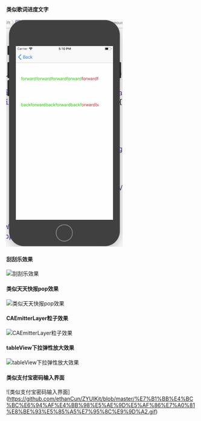 
#### 类似歌词进度文字
![类似歌词进度文字](https://github.com/ethanCun/ZYUIKit/blob/master/%E7%B1%BB%E4%BC%BC%E6%AD%8C%E8%AF%8D%E8%BF%9B%E5%BA%A6%E6%96%87%E5%AD%97.gif)
#### 刮刮乐效果
![刮刮乐效果](https://github.com/ethanCun/ZYUIKit/blob/master/%E5%88%AE%E5%88%AE%E4%B9%90.gif)
#### 类似天天快报pop效果
![类似天天快报pop效果](https://github.com/ethanCun/ZYUIKit/blob/master/%E7%B1%BB%E4%BC%BC%E5%A4%A9%E5%A4%A9%E5%BF%AB%E6%8A%A5pop%E6%89%8B%E5%8A%BF.gif)
#### CAEmitterLayer粒子效果
![CAEmitterLayer粒子效果](https://github.com/ethanCun/ZYUIKit/blob/master/CAEmitterLayer%E7%B2%92%E5%AD%90%E6%95%88%E6%9E%9C.gif)
#### tableView下拉弹性放大效果
![tableView下拉弹性放大效果](https://github.com/ethanCun/ZYUIKit/blob/master/tableView%E4%B8%8B%E6%8B%89%E5%BC%B9%E6%A1%86%E6%95%88%E6%9E%9C.gif)
#### 类似支付宝密码输入界面
![类似支付宝密码输入界面]
(https://github.com/ethanCun/ZYUIKit/blob/master/%E7%B1%BB%E4%BC%BC%E6%94%AF%E4%BB%98%E5%AE%9D%E5%AF%86%E7%A0%81%E8%BE%93%E5%85%A5%E7%95%8C%E9%9D%A2.gif)
